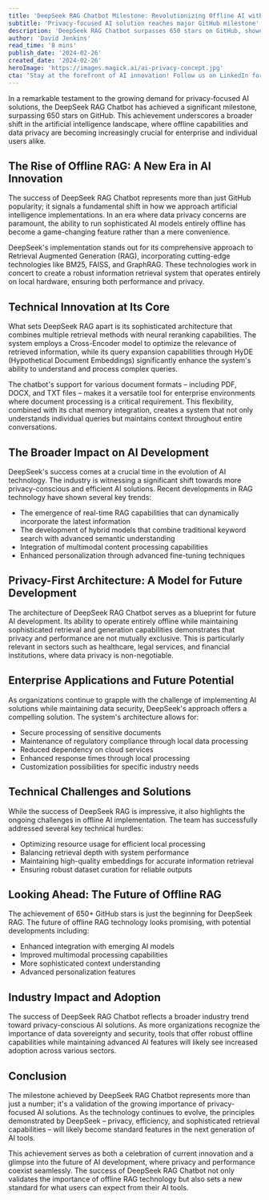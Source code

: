```yaml
---
title: 'DeepSeek RAG Chatbot Milestone: Revolutionizing Offline AI with 650+ Stars'
subtitle: 'Privacy-focused AI solution reaches major GitHub milestone'
description: 'DeepSeek RAG Chatbot surpasses 650 stars on GitHub, showcasing the growing demand for privacy-focused AI. Discover the significance of offline capabilities, data privacy, and the chatbot\'s sophisticated architecture that makes it a standout solution in enterprise environments.'
author: 'David Jenkins'
read_time: '8 mins'
publish_date: '2024-02-26'
created_date: '2024-02-26'
heroImage: 'https://images.magick.ai/ai-privacy-concept.jpg'
cta: 'Stay at the forefront of AI innovation! Follow us on LinkedIn for exclusive insights into groundbreaking developments in privacy-focused AI technology and be the first to know about new advancements in the field!'
---
```


In a remarkable testament to the growing demand for privacy-focused AI solutions, the DeepSeek RAG Chatbot has achieved a significant milestone, surpassing 650 stars on GitHub. This achievement underscores a broader shift in the artificial intelligence landscape, where offline capabilities and data privacy are becoming increasingly crucial for enterprise and individual users alike.

## The Rise of Offline RAG: A New Era in AI Innovation

The success of DeepSeek RAG Chatbot represents more than just GitHub popularity; it signals a fundamental shift in how we approach artificial intelligence implementations. In an era where data privacy concerns are paramount, the ability to run sophisticated AI models entirely offline has become a game-changing feature rather than a mere convenience.

DeepSeek's implementation stands out for its comprehensive approach to Retrieval Augmented Generation (RAG), incorporating cutting-edge technologies like BM25, FAISS, and GraphRAG. These technologies work in concert to create a robust information retrieval system that operates entirely on local hardware, ensuring both performance and privacy.

## Technical Innovation at Its Core

What sets DeepSeek RAG apart is its sophisticated architecture that combines multiple retrieval methods with neural reranking capabilities. The system employs a Cross-Encoder model to optimize the relevance of retrieved information, while its query expansion capabilities through HyDE (Hypothetical Document Embeddings) significantly enhance the system's ability to understand and process complex queries.

The chatbot's support for various document formats – including PDF, DOCX, and TXT files – makes it a versatile tool for enterprise environments where document processing is a critical requirement. This flexibility, combined with its chat memory integration, creates a system that not only understands individual queries but maintains context throughout entire conversations.

## The Broader Impact on AI Development

DeepSeek's success comes at a crucial time in the evolution of AI technology. The industry is witnessing a significant shift towards more privacy-conscious and efficient AI solutions. Recent developments in RAG technology have shown several key trends:

- The emergence of real-time RAG capabilities that can dynamically incorporate the latest information
- The development of hybrid models that combine traditional keyword search with advanced semantic understanding
- Integration of multimodal content processing capabilities
- Enhanced personalization through advanced fine-tuning techniques

## Privacy-First Architecture: A Model for Future Development

The architecture of DeepSeek RAG Chatbot serves as a blueprint for future AI development. Its ability to operate entirely offline while maintaining sophisticated retrieval and generation capabilities demonstrates that privacy and performance are not mutually exclusive. This is particularly relevant in sectors such as healthcare, legal services, and financial institutions, where data privacy is non-negotiable.

## Enterprise Applications and Future Potential

As organizations continue to grapple with the challenge of implementing AI solutions while maintaining data security, DeepSeek's approach offers a compelling solution. The system's architecture allows for:

- Secure processing of sensitive documents
- Maintenance of regulatory compliance through local data processing
- Reduced dependency on cloud services
- Enhanced response times through local processing
- Customization possibilities for specific industry needs

## Technical Challenges and Solutions

While the success of DeepSeek RAG is impressive, it also highlights the ongoing challenges in offline AI implementation. The team has successfully addressed several key technical hurdles:

- Optimizing resource usage for efficient local processing
- Balancing retrieval depth with system performance
- Maintaining high-quality embeddings for accurate information retrieval
- Ensuring robust dataset curation for reliable outputs

## Looking Ahead: The Future of Offline RAG

The achievement of 650+ GitHub stars is just the beginning for DeepSeek RAG. The future of offline RAG technology looks promising, with potential developments including:

- Enhanced integration with emerging AI models
- Improved multimodal processing capabilities
- More sophisticated context understanding
- Advanced personalization features

## Industry Impact and Adoption

The success of DeepSeek RAG Chatbot reflects a broader industry trend toward privacy-conscious AI solutions. As more organizations recognize the importance of data sovereignty and security, tools that offer robust offline capabilities while maintaining advanced AI features will likely see increased adoption across various sectors.

## Conclusion

The milestone achieved by DeepSeek RAG Chatbot represents more than just a number; it's a validation of the growing importance of privacy-focused AI solutions. As the technology continues to evolve, the principles demonstrated by DeepSeek – privacy, efficiency, and sophisticated retrieval capabilities – will likely become standard features in the next generation of AI tools.

This achievement serves as both a celebration of current innovation and a glimpse into the future of AI development, where privacy and performance coexist seamlessly. The success of DeepSeek RAG Chatbot not only validates the importance of offline RAG technology but also sets a new standard for what users can expect from their AI tools.
